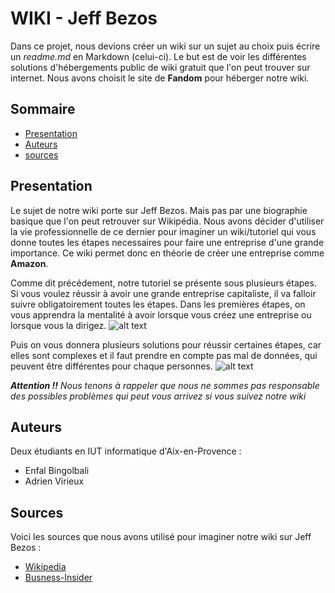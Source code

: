 # WIKI - Jeff Bezos

Dans ce projet, nous devions créer un wiki sur un sujet au choix puis écrire un *readme.md* en Markdown (celui-ci). Le but est de voir les différentes solutions d'hébergements public de wiki gratuit que l'on peut trouver sur internet. Nous avons choisit le site de **Fandom** pour héberger notre wiki.

## Sommaire
* [Presentation](#presentation)
* [Auteurs](#auteurs)
* [sources](#sources)

## Presentation
Le sujet de notre wiki porte sur Jeff Bezos. Mais pas par une biographie basique que l'on peut retrouver sur Wikipédia. Nous avons décider d'utiliser la vie professionnelle de ce dernier pour imaginer un wiki/tutoriel qui vous donne toutes les étapes necessaires pour faire une entreprise d'une grande importance. Ce wiki permet donc en théorie de créer une entreprise comme **Amazon**.

Comme dit précédement, notre tutoriel se présente sous plusieurs étapes. Si vous voulez réussir à avoir une grande entreprise capitaliste, il va falloir suivre obligatoirement toutes les étapes.
Dans les premières étapes, on vous apprendra la mentalité à avoir lorsque vous créez une entreprise ou lorsque vous la dirigez.
![alt text](https://github.com/AdrienVirieux/Wiki-Project/blob/main/image/modele.png)

Puis on vous donnera plusieurs solutions pour réussir certaines étapes, car elles sont complexes et il faut prendre en compte pas mal de données, qui peuvent être différentes pour chaque personnes.
![alt text](https://github.com/AdrienVirieux/Wiki-Project/blob/main/image/modele2.png)

*__Attention !!__ Nous tenons à rappeler que nous ne sommes pas responsable des possibles problèmes qui peut vous arrivez si vous suivez notre wiki*

## Auteurs
Deux étudiants en IUT informatique d'Aix-en-Provence :
* Enfal Bingolbali
* Adrien Virieux

## Sources
Voici les sources que nous avons utilisé pour imaginer notre wiki sur Jeff Bezos :
* [Wikipedia](https://fr.wikipedia.org/wiki/Jeff_Bezos)
* [Busness-Insider](https://www.businessinsider.com/we-are-what-we-choose-2010-6?IR=T)
